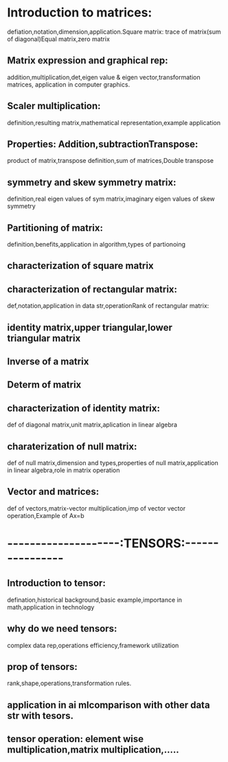 # Introduction to matrices: 
  defiation,notation,dimension,application.Square matrix: trace of matrix(sum of diagonal)Equal matrix,zero matrix
## Matrix expression and graphical rep: 
  addition,multiplication,det,eigen value & eigen vector,transformation matrices, application in computer graphics.
## Scaler multiplication: 
  definition,resulting matrix,mathematical representation,example application
## Properties: Addition,subtractionTranspose: 
  product of matrix,transpose definition,sum of matrices,Double transpose
## symmetry and skew symmetry matrix: 
  definition,real eigen values of sym matrix,imaginary eigen values of skew symmetry
## Partitioning of matrix: 
  definition,benefits,application in algorithm,types of partionoing
## characterization of square matrix
## characterization of rectangular matrix: 
  def,notation,application in data str,operationRank of rectangular matrix:
## identity matrix,upper triangular,lower triangular matrix
## Inverse of a matrix
## Determ of matrix
## characterization of identity matrix: 
  def of diagonal matrix,unit matrix,aplication in linear algebra
## charaterization of null matrix: 
  def of null matrix,dimension and types,properties of null matrix,application in linear algebra,role in matrix operation
## Vector and matrices: 
  def of vectors,matrix-vector multiplication,imp of vector vector operation,Example of Ax=b


# --------------------:TENSORS:----------------


## Introduction to tensor: 
  defination,historical background,basic example,importance in math,application in technology
## why do we need tensors: 
  complex data rep,operations efficiency,framework utilization
## prop of tensors: 
  rank,shape,operations,transformation rules.

## application in ai mlcomparison with other data str with tesors.
## tensor operation: element wise multiplication,matrix multiplication,.....






